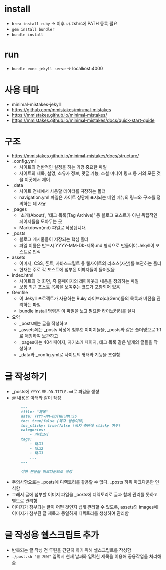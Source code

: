 # install

- `brew install ruby` -> 이후 ~/.zshrc에 PATH 등록 필요
- `gem install bundler`
- `bundle install`

# run

- `bundle exec jekyll serve` -> localhost:4000

# 사용 테마

- minimal-mistakes-jekyll
- https://github.com/mmistakes/minimal-mistakes
- https://mmistakes.github.io/minimal-mistakes/
- https://mmistakes.github.io/minimal-mistakes/docs/quick-start-guide

# 구조

- https://mmistakes.github.io/minimal-mistakes/docs/structure/
- _config.yml
    - 사이트의 전반적인 설정을 하는 가장 중요한 파일 
    - 사이트의 제목, 설명, 소유자 정보, 댓글 기능, 소셜 미디어 링크 등 거의 모든 것을 이곳에서 제어
- _data
    - 사이트 전체에서 사용할 데이터를 저장하는 폴더 
    - navigation.yml 파일은 사이트 상단에 표시되는 메인 메뉴의 링크와 구조를 정의하는 데 사용
- _pages
    - '소개(About)', '태그 목록(Tag Archive)' 등 블로그 포스트가 아닌 독립적인 페이지들을 모아두는 곳
    - Markdown(md) 파일로 작성됩니다.
- _posts
    - 블로그 게시물들이 저장되는 핵심 폴더
    - 파일 이름은 반드시 YYYY-MM-DD-제목.md 형식으로 만들어야 Jekyll이 포스트로 인식
- assets
    - 이미지, CSS, 폰트, 자바스크립트 등 웹사이트의 리소스(자산)를 보관하는 폴더
    - 현재는 주로 각 포스트에 첨부된 이미지들이 들어있음
- index.html
    - 사이트의 첫 화면, 즉 홈페이지의 레이아웃과 내용을 정의하는 파일
    - 보통 최근 포스트 목록을 보여주는 코드가 포함되어 있음
- Gemfile
    - 이 Jekyll 프로젝트가 사용하는 Ruby 라이브러리(Gem)들의 목록과 버전을 관리하는 파일
    - bundle install 명령은 이 파일을 보고 필요한 라이브러리를 설치
- 요약
    - _posts에는 글을 작성하고
    - _assets에는 _posts 작성에 첨부한 이미지들을, _posts와 같은 폴더명으로 1:1로 매칭하여 보관하고
    - _pages에는 404 페이지, 자기소개 페이지, 태그 목록 같은 별개의 글들을 작성하고
    - _data와 _config.yml로 사이트의 형태와 기능을 조절함

# 글 작성하기

- _posts에 `YYYY-MM-DD-TITLE.md`로 파일을 생성
- 글 내용은 아래와 같이 작성
    ```markdown
        ---
        title: "제목"
        date: YYYY-MM-DDTHH:MM:SS
        toc: true/false (목차 생성여부)
        toc_sticky: true/false (목차 측면에 sticky 여부)
        categories:
            - 카테고리
        tags:
            - 태그1
            - 태그2
            - 태그3
            ...
        ---
        
        이하 본문을 마크다운으로 작성
    ```
- 주의사항으로는 _posts에 디렉토리를 활용할 수 없다. _posts 하위 마크다운만 인식함
- 그래서 글에 첨부할 이미지 파일을 _posts에 디렉토리로 글과 함께 관리를 못하고 별도로 관리함
- 이미지가 첨부되는 글이 어떤 것인지 쉽게 관리할 수 있도록, assets의 images에 이미지가 첨부된 글 제목과 동일하게 디렉토리를 생성하여 관리함

# 글 작성용 쉘스크립트 추가

- 반복되는 글 작성 전 루틴을 간단히 하기 위해 쉘스크립트를 작성함
- `./post.sh "글 제목"` 입력시 현재 날짜와 입력한 제목을 이용해 공용작업을 처리해줌